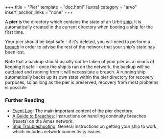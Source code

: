 +++
title = "Pier"
template = "doc.html"
[extra]
category = "arvo"
insert_anchor_links = "none"
+++

A **pier** is the directory which contains the state of an Urbit [ship](../ship). It is automatically created in the current directory when booting a ship for the first time.

Your pier should be kept safe - if it's deleted, you will need to perform a [breach](../breach) in order to advise the rest of the network that your ship's state has been lost.

Note that a backup should usually _not_ be taken of your pier as a means of keeping it safe - once the ship is run on the network, the backup will be outdated and running from it will necessitate a breach. A running ship automatically backs up its own state within the pier directory for recovery purposes, so as long as the pier is preserved, recovery from most problems is possible.

### Further Reading

- [Event Log](../eventlog): The main important content of the pier directory.
- [A Guide to Breaches](@/docs/tutorials/guide-to-breaches.md): Instructions on handling continuity breaches (resets) on the Ames network.
- [Ship Troubleshooting](@/docs/tutorials/ship-troubleshooting.md): General instructions on getting your ship to work, which includes network connectivity issues.
